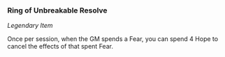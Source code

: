 ### Ring of Unbreakable Resolve
_Legendary Item_

Once per session, when the GM spends a Fear, you can spend 4 Hope to cancel the effects of that spent Fear.
